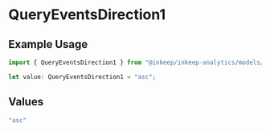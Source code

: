 # QueryEventsDirection1

## Example Usage

```typescript
import { QueryEventsDirection1 } from "@inkeep/inkeep-analytics/models/operations";

let value: QueryEventsDirection1 = "asc";
```

## Values

```typescript
"asc"
```